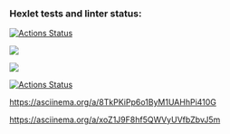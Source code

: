 ### Hexlet tests and linter status:
[![Actions Status](https://github.com/SofikoP/python-project-lvl1/workflows/hexlet-check/badge.svg)](https://github.com/SofikoP/python-project-lvl1/actions)

<a href="https://codeclimate.com/github/SofikoP/python-project-lvl1/maintainability"><img src="https://api.codeclimate.com/v1/badges/c3831a0b5a03e9652c29/maintainability" /></a>


<a href="https://codeclimate.com/github/SofikoP/python-project-lvl1/test_coverage"><img src="https://api.codeclimate.com/v1/badges/c3831a0b5a03e9652c29/test_coverage" /></a>


[![Actions Status](https://github.com/SofikoP/python-project-lvl1/workflows/linter-check/badge.svg)](https://github.com/SofikoP/python-project-lvl1/actions)


https://asciinema.org/a/8TkPKiPp6o1ByM1UAHhPi410G


https://asciinema.org/a/xoZ1J9F8hf5QWVyUVfbZbvJ5m
